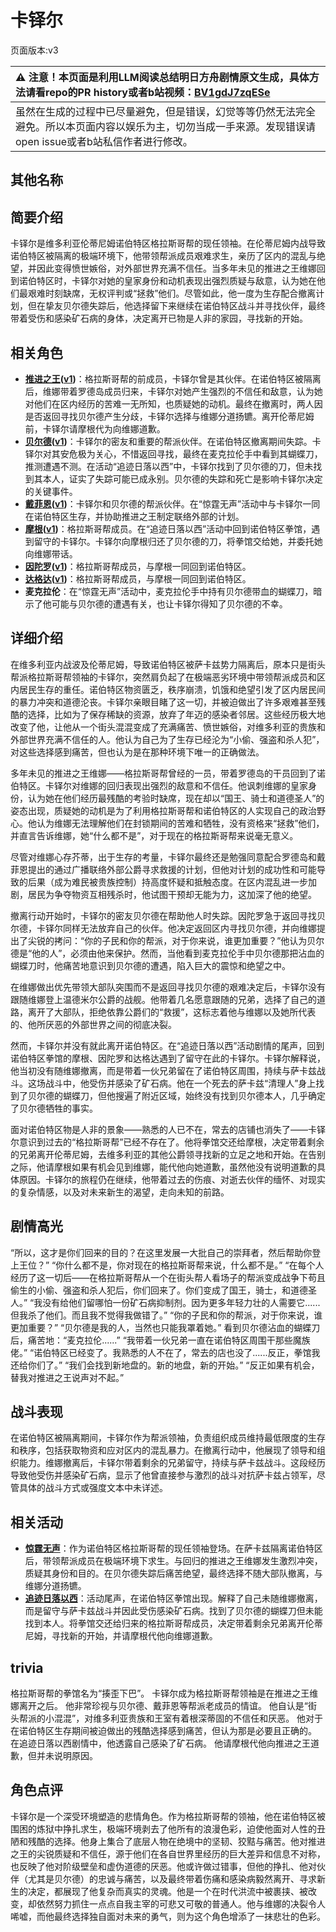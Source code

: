# 卡铎尔
页面版本:v3
 

| :warning: 注意！本页面是利用LLM阅读总结明日方舟剧情原文生成，具体方法请看repo的PR history或者b站视频：[BV1gdJ7zqESe](https://www.bilibili.com/video/BV1gdJ7zqESe/)         |
|:----------------------------|
| 虽然在生成的过程中已尽量避免，但是错误，幻觉等等仍然无法完全避免。所以本页面内容以娱乐为主，切勿当成一手来源。发现错误请open issue或者b站私信作者进行修改。|



## 其他名称

## 简要介绍
卡铎尔是维多利亚伦蒂尼姆诺伯特区格拉斯哥帮的现任领袖。在伦蒂尼姆内战导致诺伯特区被隔离的极端环境下，他带领帮派成员艰难求生，亲历了区内的混乱与绝望，并因此变得愤世嫉俗，对外部世界充满不信任。当多年未见的推进之王维娜回到诺伯特区时，卡铎尔对她的皇家身份和动机表现出强烈质疑与敌意，认为她在他们最艰难时刻缺席，无权评判或“拯救”他们。尽管如此，他一度为生存配合撤离计划，但在挚友贝尔德失踪后，他选择留下来继续在诺伯特区战斗并寻找伙伴，最终带着受伤和感染矿石病的身体，决定离开已物是人非的家园，寻找新的开始。
## 相关角色
-   **[推进之王](char_112_siege.md)([v1](../chars/char_112_siege.md))**：格拉斯哥帮的前成员，卡铎尔曾是其伙伴。在诺伯特区被隔离后，维娜带着罗德岛成员归来，卡铎尔对她产生强烈的不信任和敌意，认为她对他们在区内经历的苦难一无所知，也质疑她的动机。最终在撤离时，两人因是否返回寻找贝尔德产生分歧，卡铎尔选择与维娜分道扬镳。离开伦蒂尼姆前，卡铎尔请摩根代为向维娜道歉。
-   **[贝尔德](extended_char_bei_er_de.md)([v1](../chars/extended_char_bei_er_de.md))**：卡铎尔的密友和重要的帮派伙伴。在诺伯特区撤离期间失踪。卡铎尔对其安危极为关心，不惜返回寻找，最终在麦克拉伦手中看到其蝴蝶刀，推测遭遇不测。在活动“追迹日落以西”中，卡铎尔找到了贝尔德的刀，但未找到其本人，证实了失踪可能已成永别。贝尔德的失踪和死亡是影响卡铎尔决定的关键事件。
-   **[戴菲恩](char_4110_delphn.md)([v1](../chars/char_4110_delphn.md))**：卡铎尔和贝尔德的帮派伙伴。在“惊霆无声”活动中与卡铎尔一同在诺伯特区生存，并协助推进之王制定联络外部的计划。
-   **[摩根](char_154_morgan.md)([v1](../chars/char_154_morgan.md))**：格拉斯哥帮成员。在“追迹日落以西”活动中回到诺伯特区拳馆，遇到留守的卡铎尔。卡铎尔向摩根归还了贝尔德的刀，将拳馆交给她，并委托她向维娜带话。
-   **[因陀罗](char_155_tiger.md)([v1](../chars/char_155_tiger.md))**：格拉斯哥帮成员，与摩根一同回到诺伯特区。
-   **[达格达](char_157_dagda.md)([v1](../chars/char_157_dagda.md))**：格拉斯哥帮成员，与摩根一同回到诺伯特区。
-   **麦克拉伦**：在“惊霆无声”活动中，麦克拉伦手中持有贝尔德带血的蝴蝶刀，暗示了他可能与贝尔德的遭遇有关，也让卡铎尔得知了贝尔德的不幸。
## 详细介绍
在维多利亚内战波及伦蒂尼姆，导致诺伯特区被萨卡兹势力隔离后，原本只是街头帮派格拉斯哥帮领袖的卡铎尔，突然肩负起了在极端恶劣环境中带领帮派成员和区内居民生存的重任。诺伯特区物资匮乏，秩序崩溃，饥饿和绝望引发了区内居民间的暴力冲突和道德沦丧。卡铎尔亲眼目睹了这一切，并被迫做出了许多艰难甚至残酷的选择，比如为了保存稀缺的资源，放弃了年迈的感染者邻居。这些经历极大地改变了他，让他从一个街头混混变成了充满痛苦、愤世嫉俗，对维多利亚的贵族和外部世界充满不信任的人。他认为自己为了生存已经沦为“小偷、强盗和杀人犯”，对这些选择感到痛苦，但也认为是在那种环境下唯一的正确做法。

多年未见的推进之王维娜——格拉斯哥帮曾经的一员，带着罗德岛的干员回到了诺伯特区。卡铎尔对维娜的回归表现出强烈的敌意和不信任。他讽刺维娜的皇家身份，认为她在他们经历最残酷的考验时缺席，现在却以“国王、骑士和道德圣人”的姿态出现，质疑她的动机是为了利用格拉斯哥帮和诺伯特区的人实现自己的政治野心。他认为维娜无法理解他们在封锁期间的苦难和牺牲，没有资格来“拯救”他们，并直言告诉维娜，她“什么都不是”，对于现在的格拉斯哥帮来说毫无意义。

尽管对维娜心存芥蒂，出于生存的考量，卡铎尔最终还是勉强同意配合罗德岛和戴菲恩提出的通过广播联络外部公爵寻求救援的计划，但他对计划的成功性和可能导致的后果（成为难民被贵族控制）持高度怀疑和抵触态度。在区内混乱进一步加剧，居民为争夺物资互相残杀时，他试图干预却无能为力，这加深了他的绝望。

撤离行动开始时，卡铎尔的密友贝尔德在帮助他人时失踪。因陀罗急于返回寻找贝尔德，卡铎尔同样无法放弃自己的伙伴。他决定返回区内寻找贝尔德，并向维娜提出了尖锐的拷问：“你的子民和你的帮派，对于你来说，谁更加重要？”他认为贝尔德是“他的人”，必须由他来保护。然而，当他看到麦克拉伦手中贝尔德那把沾血的蝴蝶刀时，他痛苦地意识到贝尔德的遭遇，陷入巨大的震惊和绝望之中。

在维娜做出优先带领大部队突围而不是返回寻找贝尔德的艰难决定后，卡铎尔没有跟随维娜登上温德米尔公爵的战舰。他带着几名愿意跟随的兄弟，选择了自己的道路，离开了大部队，拒绝依靠公爵们的“救援”，这标志着他与维娜以及她所代表的、他所厌恶的外部世界之间的彻底决裂。

然而，卡铎尔并没有就此离开诺伯特区。在“追迹日落以西”活动剧情的尾声，回到诺伯特区拳馆的摩根、因陀罗和达格达遇到了留守在此的卡铎尔。卡铎尔解释说，他当初没有随维娜撤离，而是带着一伙兄弟留在了诺伯特区周围，持续与萨卡兹战斗。这场战斗中，他受伤并感染了矿石病。他在一个死去的萨卡兹“清理人”身上找到了贝尔德的蝴蝶刀，但他搜遍了附近区域，始终没有找到贝尔德本人，几乎确定了贝尔德牺牲的事实。

面对诺伯特区物是人非的景象——熟悉的人已不在，常去的店铺也消失了——卡铎尔意识到过去的“格拉斯哥帮”已经不存在了。他将拳馆交还给摩根，决定带着剩余的兄弟离开伦蒂尼姆，去维多利亚的其他公爵领寻找新的立足之地和开始。在告别之际，他请摩根如果有机会见到维娜，能代他向她道歉，虽然他没有说明道歉的具体原因。卡铎尔的旅程仍在继续，他带着过去的伤痕、对逝去伙伴的缅怀、对现实的复杂情感，以及对未来新生的渴望，走向未知的前路。
## 剧情高光
“所以，这才是你们回来的目的？在这里发展一大批自己的崇拜者，然后帮助你登上王位？”
“你什么都不是，你对现在的格拉斯哥帮来说，什么都不是。”
“在每个人经历了这一切后——在格拉斯哥帮从一个在街头帮人看场子的帮派变成战争下苟且偷生的小偷、强盗和杀人犯后，你们回来了。你们变成了国王，骑士，和道德圣人。”
“我没有给他们留哪怕一份矿石病抑制剂。因为更多年轻力壮的人需要它......但我杀了他们。而且我不觉得我做错了。”
“你的子民和你的帮派，对于你来说，谁更加重要？”
“贝尔德是我的人，当然也只能我罩着她。”
看到贝尔德沾血的蝴蝶刀后，痛苦地：“麦克拉伦......”
“我带着一伙兄弟一直在诺伯特区周围干那些魔族佬。”
“诺伯特区已经变了。我熟悉的人不在了，常去的店也没了......反正，拳馆我还给你们了。”
“我们会找到新地盘的。新的地盘，新的开始。”
“反正如果有机会，替我对推进之王说声对不起。”
## 战斗表现
在诺伯特区被隔离期间，卡铎尔作为帮派领袖，负责组织成员维持最低限度的生存和秩序，包括获取物资和应对区内的混乱暴力。在撤离行动中，他展现了领导和组织能力。维娜撤离后，卡铎尔带着剩余的兄弟留守，持续与萨卡兹战斗。这段经历导致他受伤并感染矿石病，显示了他曾直接参与激烈的战斗对抗萨卡兹占领军，尽管具体的战斗方式或强度文本中未详述。
## 相关活动
-   **[惊霆无声](../stories/main_12.md)**：作为诺伯特区格拉斯哥帮的现任领袖登场。在萨卡兹隔离诺伯特区后，带领帮派成员在极端环境下求生。与回归的推进之王维娜发生激烈冲突，质疑其身份和目的。在贝尔德失踪后痛苦绝望，最终选择不随大部队撤离，与维娜分道扬镳。
-   **[追迹日落以西](../stories/act37side.md)**：活动尾声，在诺伯特区拳馆出现。解释了自己未随维娜撤离，而是留守与萨卡兹战斗并因此受伤感染矿石病。找到了贝尔德的蝴蝶刀但未能找到本人。将拳馆交还给归来的格拉斯哥帮成员，决定带着剩余兄弟离开伦蒂尼姆，寻找新的开始，并请摩根代他向维娜道歉。
## trivia
格拉斯哥帮的拳馆名为“揍歪下巴”。
卡铎尔成为格拉斯哥帮领袖是在推进之王维娜离开之后。
他非常珍视与贝尔德、戴菲恩等帮派老成员的情谊。
他自认是“街头帮派的小混混”，对维多利亚贵族和王室有着根深蒂固的不信任和厌恶。
他对于在诺伯特区生存期间被迫做出的残酷选择感到痛苦，但认为那是必要且正确的。
在追迹日落以西剧情中，他透露自己感染了矿石病。
他请摩根代他向推进之王道歉，但并未说明原因。
## 角色点评
卡铎尔是一个深受环境塑造的悲情角色。作为格拉斯哥帮的领袖，他在诺伯特区被围困的炼狱中挣扎求生，极端环境剥去了他所有的浪漫色彩，迫使他面对人性的丑陋和残酷的选择。他身上集合了底层人物在绝境中的坚韧、狡黠与痛苦。他对推进之王的尖锐质疑和不信任，源于他们在各自世界里经历的巨大差异和信息不对称，也反映了他对阶级壁垒和虚伪道德的厌恶。他或许做过错事，但他的挣扎、他对伙伴（尤其是贝尔德）的忠诚与痛苦，以及最终带着伤痛和感染病毅然离开、寻求新生的决定，都展现了他复杂而真实的灵魂。他是一个在时代洪流中被裹挟、被改变，却依然努力抓住一点点自我主宰的可悲又可敬的普通人。他与维娜的决裂令人唏嘘，而他最终选择独自面对未来的勇气，则为这个角色增添了一抹悲壮的色彩。